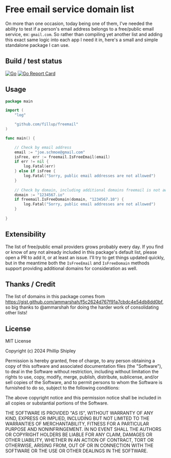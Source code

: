 # Free email service domain list
On more than one occasion, today being one of them, I've needed the ability to test if 
a person's email address belongs to a free/public email service, ex: `gmail.com`. So 
rather than compiling yet another list and adding this exact same logic into each app 
I need it in, here's a small and simple standalone package I can use. 

## Build / test status
[![Go](https://github.com/fillup/freemail/actions/workflows/go.yml/badge.svg)](https://github.com/fillup/freemail/actions/workflows/go.yml)
[![Go Report Card](https://goreportcard.com/badge/github.com/fillup/freemail)](https://goreportcard.com/report/github.com/fillup/freemail)

## Usage

```go
package main

import (
	"log"

	"github.com/fillup/freemail"
)

func main() {

	// Check by email address
	email := "joe.schmoe@gmail.com"
	isFree, err := freemail.IsFreeEmail(email)
	if err != nil {
		log.Fatal(err)
	} else if isFree {
		log.Fatal("Sorry, public email addresses are not allowed")
    }
	
	// Check by domain, including additional domains freemail is not aware of
	domain := "1234567.io"
	if freemail.IsFreeDomain(domain, "1234567.10") {
		log.Fatal("Sorry, public email addresses are not allowed")
    }
	
}

```

## Extensibility
The list of free/public email providers grows probably every day. If you find or know of any 
not already included in this package's default list, please open a PR to add it, or at least
an issue. I'll try to get things updated quickly, but in the meantime both the `IsFreeEmail`
and `IsFreeDomain` methods support providing additional domains for consideration as well.  

## Thanks / Credit
The list of domains in this package comes from https://gist.github.com/ammarshah/f5c2624d767f91a7cbdc4e54db8dd0bf, 
so big thanks to @ammarshah for doing the harder work of consolidating other lists!

## License
MIT License

Copyright (c) 2024 Phillip Shipley

Permission is hereby granted, free of charge, to any person obtaining a copy
of this software and associated documentation files (the "Software"), to deal
in the Software without restriction, including without limitation the rights
to use, copy, modify, merge, publish, distribute, sublicense, and/or sell
copies of the Software, and to permit persons to whom the Software is
furnished to do so, subject to the following conditions:

The above copyright notice and this permission notice shall be included in all
copies or substantial portions of the Software.

THE SOFTWARE IS PROVIDED "AS IS", WITHOUT WARRANTY OF ANY KIND, EXPRESS OR
IMPLIED, INCLUDING BUT NOT LIMITED TO THE WARRANTIES OF MERCHANTABILITY,
FITNESS FOR A PARTICULAR PURPOSE AND NONINFRINGEMENT. IN NO EVENT SHALL THE
AUTHORS OR COPYRIGHT HOLDERS BE LIABLE FOR ANY CLAIM, DAMAGES OR OTHER
LIABILITY, WHETHER IN AN ACTION OF CONTRACT, TORT OR OTHERWISE, ARISING FROM,
OUT OF OR IN CONNECTION WITH THE SOFTWARE OR THE USE OR OTHER DEALINGS IN THE
SOFTWARE.